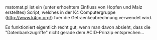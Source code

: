 matomat.pl ist ein (unter erhoehtem Einfluss von Hopfen und Malz erstelltes)
Script, welches in der K4 Computergruppe (http://www.k4cg.org/) fuer die
Getraenkeabrechnung verwendet wird.

Es funktioniert eigentlich recht gut, wenn man davon absieht, dass die
"Datenbankzugriffe" nicht gerade dem ACID-Prinzip entsprechen...
